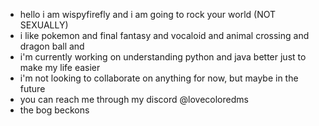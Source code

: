 - hello i am wispyfirefly and i am going to rock your world (NOT SEXUALLY)
- i like pokemon and final fantasy and vocaloid and animal crossing and dragon ball and
- i'm currently working on understanding python and java better just to make my life easier
- i'm not looking to collaborate on anything for now, but maybe in the future
- you can reach me through my discord @lovecoloredms
- the bog beckons
